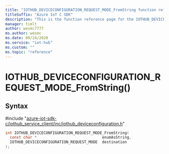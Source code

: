 ```yaml
---                             
title: "IOTHUB_DEVICECONFIGURATION_REQUEST_MODE_FromString function reference | Microsoft Docs" 
titleSuffix: "Azure IoT C SDK"            
description: "This is the function reference page for the IOTHUB_DEVICECONFIGURATION_REQUEST_MODE_FromString() function in the Azure IoT C SDK. This SDK is used with Azure IoT Hub and Azure IoT Hub Device Provisioning Service"            
manager: timlt                 
author: wesmc7777              
ms.author: wesmc               
ms.date: 09/24/2020                    
ms.service: "iot-hub"             
ms.custom: ""                
ms.topic: "reference"        
---                            
```


# IOTHUB_DEVICECONFIGURATION_REQUEST_MODE_FromString()

## Syntax

\#include "[azure-iot-sdk-c/iothub_service_client/inc/iothub_deviceconfiguration.h](../iothub-deviceconfiguration-h.md)"  
```C
int IOTHUB_DEVICECONFIGURATION_REQUEST_MODE_FromString(
  const char *                             enumAsString,
  IOTHUB_DEVICECONFIGURATION_REQUEST_MODE  destination
);
```


